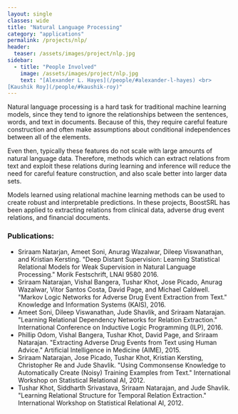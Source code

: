 ```yaml
---
layout: single
classes: wide
title: "Natural Language Processing"
category: "applications"
permalink: /projects/nlp/
header:
  teaser: /assets/images/project/nlp.jpg
sidebar:
  - title: "People Involved"
    image: /assets/images/project/nlp.jpg
    text: "[Alexander L. Hayes](/people/#alexander-l-hayes) <br>
[Kaushik Roy](/people/#kaushik-roy)"
---
```



Natural language processing is a hard task for traditional machine learning models, since they tend to ignore the relationships between the sentences, words, and text in documents. Because of this, they require careful feature construction and often make assumptions about conditional independences between all of the elements.

Even then, typically these features do not scale with large amounts of natural language data. Therefore, methods which can extract relations from text and exploit these relations during learning and inference will reduce the need for careful feature construction, and also scale better into larger data sets.

Models learned using relational machine learning methods can be used to create robust and interpretable predictions. In these projects, BoostSRL has been applied to extracting relations from clinical data, adverse drug event relations, and financial documents.

### Publications:

* Sriraam Natarjan, Ameet Soni, Anurag Wazalwar, Dileep Viswanathan, and Kristian Kersting. "Deep Distant Supervision: Learning Statistical Relational Models for Weak Supervision in Natural Language Processing." Morik Festschrift, LNAI 9580 2016.
* Sriraam Natarajan, Vishal Bangera, Tushar Khot, Jose Picado, Anurag Wazalwar, Vitor Santos Costa, David Page, and Michael Caldwell. "Markov Logic Networks for Adverse Drug Event Extraction from Text." Knowledge and Information Systems (KAIS), 2016.
* Ameet Soni, Dileep Viswanathan, Jude Shavlik, and Sriraam Natarajan. "Learning Relational Dependency Networks for Relation Extraction." International Conference on Inductive Logic Programming (ILP), 2016.
* Phillip Odom, Vishal Bangera, Tushar Khot, David Page, and Sriraam Natarajan. "Extracting Adverse Drug Events from Text using Human Advice." Artificial Intelligence in Medicine (AIME), 2015.
* Sriraam Natarajan, Jose Picado, Tushar Khot, Kristian Kersting, Christopher Re and Jude Shavlik. "Using Commonsense Knowledge to Automatically Create (Noisy) Training Examples from Text." International Workshop on Statistical Relational AI, 2012.
* Tushar Khot, Siddharth Srivastava, Sriraam Natarajan, and Jude Shavlik. "Learning Relational Structure for Temporal Relation Extraction." International Workshop on Statistical Relational AI, 2012.


<!--

<a name ="logistics"></a>
## 2. Logistics
### People Involved:


### About:

### Publications:




<a name ="na"></a>
## 3. Network Analysis
### People Involved:


### About:

### Publications:

-->




<!--
---
layout: single
title: "Natural Language Processing"
permalink: /projects/natural-language-processing/
excerpt: "Methods which can extract relations from text and exploit these relations during learning and inference will reduce the need for careful feature construction, and also scale better into larger data sets."
---

## People Involved

* Alexander L. Hayes
* Kaushik Roy

Natural language processing is a hard task for traditional machine learning models, since they tend to ignore the relationships between the sentences, words, and text in documents. Because of this, they require careful feature construction and often make assumptions about conditional independences between all of the elements.

Even then, typically these features do not scale with large amounts of natural language data. Therefore, methods which can extract relations from text and exploit these relations during learning and inference will reduce the need for careful feature construction, and also scale better into larger data sets.

Models learned using relational machine learning methods can be used to create robust and interpretable predictions. In these projects, BoostSRL has been applied to extracting relations from clinical data, adverse drug event relations, and financial documents.

## Publications

* Sriraam Natarjan, Ameet Soni, Anurag Wazalwar, Dileep Viswanathan, and Kristian Kersting. "Deep Distant Supervision: Learning Statistical Relational Models for Weak Supervision in Natural Language Processing." Morik Festschrift, LNAI 9580 2016.
* Sriraam Natarajan, Vishal Bangera, Tushar Khot, Jose Picado, Anurag Wazalwar, Vitor Santos Costa, David Page, and Michael Caldwell. "Markov Logic Networks for Adverse Drug Event Extraction from Text." Knowledge and Information Systems (KAIS), 2016.
* Ameet Soni, Dileep Viswanathan, Jude Shavlik, and Sriraam Natarajan. "Learning Relational Dependency Networks for Relation Extraction." International Conference on Inductive Logic Programming (ILP), 2016.
* Phillip Odom, Vishal Bangera, Tushar Khot, David Page, and Sriraam Natarajan. "Extracting Adverse Drug Events from Text using Human Advice." Artificial Intelligence in Medicine (AIME), 2015.
* Sriraam Natarajan, Jose Picado, Tushar Khot, Kristian Kersting, Christopher Re and Jude Shavlik. "Using Commonsense Knowledge to Automatically Create (Noisy) Training Examples from Text." International Workshop on Statistical Relational AI, 2012.
* Tushar Khot, Siddharth Srivastava, Sriraam Natarajan, and Jude Shavlik. "Learning Relational Structure for Temporal Relation Extraction." International Workshop on Statistical Relational AI, 2012.
-->
